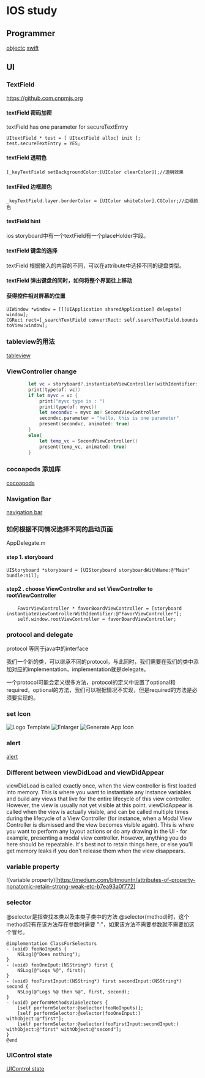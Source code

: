 # IOS study

## Programmer
[objectc](./object-c/object-c.md)
[swift](./swift/swift.md)

## UI

### TextField
https://github.com.cnpmjs.org
#### textField 密码加密
textField has one parameter for secureTextEntry
```objc
UItextField * test = [ UItextField alloc] init ];
test.secureTextEntry = YES;
```

#### textField 透明色
```objc
[_keyTextField setBackgroundColor:[UIColor clearColor]];//透明效果
```
#### textFiled 边框颜色
```objc
_keyTextField.layer.borderColor = [UIColor whiteColor].CGColor;//边框颜色
```
#### textField hint
ios storyboard中有一个textField有一个placeHolder字段。

#### textField 键盘的选择
textField 根据输入的内容的不同，可以在attribute中选择不同的键盘类型。

#### textField 弹出键盘的同时，如何将整个界面往上移动

#### 获得控件相对屏幕的位置
```objc
UIWindow *window = [[[UIApplication sharedApplication] delegate] window];
CGRect rect=[_searchTextField convertRect: self.searchTextField.bounds toView:window];
```

### tableview的用法
[tableview](./tableview.md)

### ViewController change
```swift
        let vc = storyboard?.instantiateViewController(withIdentifier: "second")
        print(type(of: vc))
        if let myvc = vc {
            print("myvc type is : ")
            print(type(of: myvc))
            let secondvc = myvc as! SecondViewController
            secondvc.parameter = "hello, this is one parameter"
            present(secondvc, animated: true)
        }
        else{
            let temp_vc = SecondViewController()
            present(temp_vc, animated: true)
        }
```
### cocoapods 添加库
[cocoapods](./cocoapods.md)

### Navigation Bar
[navigation bar](./navigation.md)

### 如何根据不同情况选择不同的启动页面
AppDelegate.m 
#### step 1. storyboard
```objc
UIStoryboard *storyboard = [UIStoryboard storyboardWithName:@"Main" bundle:nil];
```

#### step2 . choose ViewController and set ViewController to rootViewController

```objc
	FavorViewController * favorBoardViewController = [storyboard instantiateViewControllerWithIdentifier:@"FavorViewController"];
	self.window.rootViewController = favorBoardViewController;
```

### protocol and delegate
protocol 等同于java中的interface

我们一个新的类，可以继承不同的protocol，与此同时，我们需要在我们的类中添加对应的implementation，implementation就是delegate。

一个protocol可能会定义很多方法，protocol的定义中设置了optional和required，optional的方法，我们可以根据情况不实现，但是required的方法是必须要实现的。


### set Icon
![Logo Template](https://www.canva.cn)
![Enlarger](https://www.photoenlarger.com/)
![Generate App Icon](https://appicon.co/)

### alert
[alert](./alert.md)

### Different between viewDidLoad and viewDidAppear
viewDidLoad is called exactly once, when the view controller is first loaded into memory. This is where you want to instantiate any instance variables and build any views that live for the entire lifecycle of this view controller. However, the view is usually not yet visible at this point.
viewDidAppear is called when the view is actually visible, and can be called multiple times during the lifecycle of a View Controller (for instance, when a Modal View Controller is dismissed and the view becomes visible again). This is where you want to perform any layout actions or do any drawing in the UI - for example, presenting a modal view controller. However, anything you do here should be repeatable. It's best not to retain things here, or else you'll get memory leaks if you don't release them when the view disappears.

### variable property
!(variable property)[https://medium.com/bitmountn/attributes-of-property-nonatomic-retain-strong-weak-etc-b7ea93a0f772]

### selector
@selector是指查找本类以及本类子类中的方法
@selector(method)时，这个method只有在该方法存在参数时需要 ":"，如果该方法不需要参数就不需要加这个冒号。

```objc
@implementation ClassForSelectors
- (void) fooNoInputs {
    NSLog(@"Does nothing");
}
- (void) fooOneIput:(NSString*) first {
    NSLog(@"Logs %@", first);
}
- (void) fooFirstInput:(NSString*) first secondInput:(NSString*) second {
    NSLog(@"Logs %@ then %@", first, second);
}
- (void) performMethodsViaSelectors {
    [self performSelector:@selector(fooNoInputs)];
    [self performSelector:@selector(fooOneInput:) withObject:@"first"];
    [self performSelector:@selector(fooFirstInput:secondInput:) withObject:@"first" withObject:@"second"];
}
@end

```

### UIControl state
[UIControl state](./uiControlState.md)

